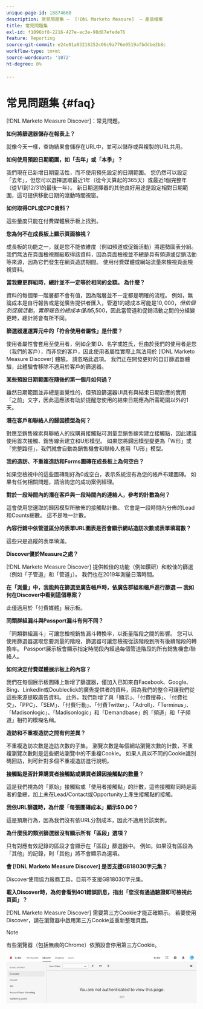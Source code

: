 ```yaml
---
unique-page-id: 18874660
description: 常見問題集 —  [!DNL Marketo Measure]  — 產品檔案
title: 常見問題集
exl-id: f1896bf8-2216-427e-ac3e-98d87efede76
feature: Reporting
source-git-commit: e24e01a03218252c06c9a776e0519afbddbe2b8c
workflow-type: tm+mt
source-wordcount: '1072'
ht-degree: 0%

---
```


# 常見問題集 {#faq}

[!DNL Marketo Measure Discover]：常見問題。

**如何將篩選器儲存在報表上？**

就像今天一樣，查詢結果會儲存在URL中，並可以儲存或與複製的URL共用。

**如何使用預設日期範圍，如「去年」或「本季」？**

我們現在已新增日期靈活性，而不使用預先設定的日期範圍。 您仍然可以設定「去年」，但您可以選擇選取最近1年（從今天算起的365天）或最近1個完整年（從1/1到12/31的最後一年）。 新日期選擇器的其他良好用途是設定相對日期範圍，這可提供移動日期的滾動時間視窗。

**如何取得CPL或CPC資料？**

這些量度只能在付費媒體展示板上找到。

**您為何不在成長板上顯示頁面檢視？**

成長板的功能之一，就是您不能依維度（例如頻道或促銷活動）將趨勢圖表分組。 我們無法在頁面檢視層級取得該資料，因為頁面檢視並不總是具有頻道或促銷活動等來源，因為它們發生在網頁造訪期間。 使用付費媒體或網站流量來檢視頁面檢視資料。

**當我變更群組時，總計並不一定等於相同的金額。 為什麼？**

資料的每個單一階層都不會有值，因為階層並不一定都是明確的流程。 例如，無論成本是自行報告或是從廣告提供者匯入，管道1的總成本可能是$10,000，但依個別促銷活動，實際報告的總成本僅為$5,500，因此當管道和促銷活動之間的分組變更時，總計將會有所不同。

**篩選器運運算元中的「符合使用者屬性」是什麼？**

使用者屬性會套用至使用者，例如企業ID、名字或姓氏，但由於我們的使用者是您（我們的客戶），而非您的客戶，因此使用者屬性實際上無法用於 [!DNL Marketo Measure Discover] 體驗。 請忽略此選項。 我們正在開發更好的自訂篩選器體驗，此體驗會移除不適用於客戶的篩選器。

**某些預設日期範圍在隨後的第一個月如何過？**

雖然日期範圍並非總是直覺性的，但預設篩選器UI具有與結束日期對應的實用「之前」文字，因此這應該有助於提醒您使用的結束日期應為所需範圍以外的1天。

**潛在客戶和聯絡人的歸因模型為何？**

對應至銷售線索與聯絡人的採購員接觸點可測量至銷售線索建立接觸點，因此建議使用首次接觸、銷售線索建立和U形模型。 如果您將歸因模型變更為「W形」或「完整路徑」，我們就會自動為銷售機會和聯絡人套用「U形」模型。

**我的造訪、不重複造訪和Forms圖磚在成長板上為何空白？**

如果您檢視中的這些圖磚剛好為0或空白，表示系統沒有為您的帳戶布建圖磚。 如果有任何相關問題，請洽詢您的成功案例經理。

**對於一段時間內的潛在客戶與一段時間內的連絡人，參考的計數為何？**

這會使用您選取的歸因模型所散佈的接觸點計數。 它會是一段時間內分佈的Lead和Counts總數。 這不是唯一計數。

**內容行銷中依管道區分的表單URL圖表是否會顯示網站造訪次數或表單填寫數？**

這些只是追蹤的表單填滿。

**Discover優於Measure之處？**

[!DNL Marketo Measure Discover] 提供較佳的功能（例如鑽研）和較佳的篩選（例如「子管道」和「管道」）。 我們也在2019年測量日落時間。

**在「測量」中，我能夠在篩選至廣告帳戶時，依廣告群組和帳戶進行篩選 — 我如何在Discover中看到這個專案？**

此僅適用於「付費媒體」展示板。

**同類群組漏斗與Passport漏斗有何不同？**

「同類群組漏斗」可讓您檢視銷售漏斗轉換率，以衡量階段之間的影響。 您可以使用篩選器選取您要測量的階段，篩選器可讓您檢視從該階段到所有後續階段的轉換率。 Passport展示板會顯示指定時間段內經過每個管道階段的所有銷售機會/聯絡人。

**如何決定付費媒體展示板上的內容？**

我們在每個展示板圖磚上新增了篩選器，僅加入已知來自Facebook、Google、Bing、LinkedIn或Doubleclick的廣告提供者的資料，因為我們的整合可讓我們從這些來源提取廣告資料。 此外，我們新增了與「顯示」、「付費搜尋」、「付費社交」、「PPC」、「SEM」、「付費行動」、「付費Twitter」、「Adroll」、「Terminus」、「Madisonlogic」、「Madisonlogic」和「Demandbase」的「頻道」和「子頻道」相符的模糊名稱。

**造訪和不重複造訪之間有何差異？**

不重複造訪次數是造訪次數的子集。 瀏覽次數是每個網站瀏覽次數的計數，不重複瀏覽次數則是這些網站瀏覽中的不重複Cookie。 如果人員以不同的Cookie識別碼回訪，則可針對多個不重複造訪進行說明。

**接觸點是否計算購買者接觸點或購買者歸因接觸點的數量？**

這是我們視為的「原始」接觸點或「使用者接觸點」的計數，這些接觸點同時是兩者的彙總，加上未在Lead/Contact或Opportunity上產生接觸點的接觸。

**我依URL篩選時，為什麼「每張圖磚成本」顯示$0.00？**

這是預期行為，因為我們沒有依URL分割成本，因此不適用於該案例。

**為什麼我的類別篩選器沒有顯示所有「區段」選項？**

只有對應有效記錄的區段才會顯示在「區段」篩選器中。 例如，如果沒有區段為「其他」的記錄，則「其他」將不會顯示為選項。

**會 [!DNL Marketo Measure Discover] 是否支援GB18030字元集？**

Discover使用協力廠商工具，目前不支援GB18030字元集。

**載入Discover時，為何會看到401錯誤訊息，指出「您沒有通過驗證即可檢視此頁面」？**

[!DNL Marketo Measure Discover] 需要第三方Cookie才能正確顯示。 若要使用Discover，請在瀏覽器中啟用第三方Cookie並重新整理頁面。

>[!NOTE]
>
>有些瀏覽器（包括無痕的Chrome）依預設會停用第三方Cookie。

![](assets/faq-1.png)